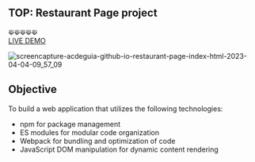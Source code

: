 ## TOP: Restaurant Page project

⟱⟱⟱⟱⟱
<br />
[LIVE DEMO](https://acdeguia.github.io/restaurant-page-/index.html)

![screencapture-acdeguia-github-io-restaurant-page-index-html-2023-04-04-09_57_09](https://user-images.githubusercontent.com/67185278/229666674-3621a2e9-c173-4387-9d7e-9b0c9870cab9.png)

## Objective
To build a web application that utilizes the following technologies:

* npm for package management
* ES modules for modular code organization
* Webpack for bundling and optimization of code
* JavaScript DOM manipulation for dynamic content rendering
